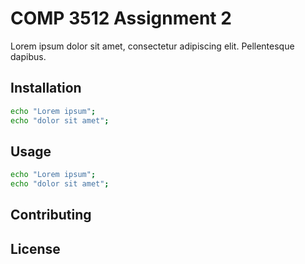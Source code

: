 # COMP 3512 Assignment 2

Lorem ipsum dolor sit amet, consectetur adipiscing elit. Pellentesque dapibus.

## Installation

```bash
echo "Lorem ipsum";
echo "dolor sit amet";
```

## Usage

```bash
echo "Lorem ipsum";
echo "dolor sit amet";
```

## Contributing

## License
